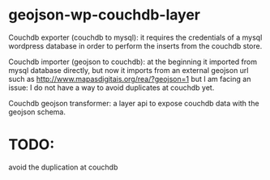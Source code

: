 geojson-wp-couchdb-layer
========================

Couchdb exporter (couchdb to mysql): it requires the credentials of a mysql wordpress database in order to perform the inserts from the couchdb store.

Couchdb importer (geojson to couchdb): at the beginning it imported from mysql database directly, but now it imports from an external geojson url such as http://www.mapasdigitais.org/rea/?geojson=1 but I am facing an issue: I do not have a way to avoid duplicates at couchdb yet.

Couchdb geojson transformer: a layer api to expose couchdb data with the geojson schema.

TODO:
=====

avoid the duplication at couchdb

